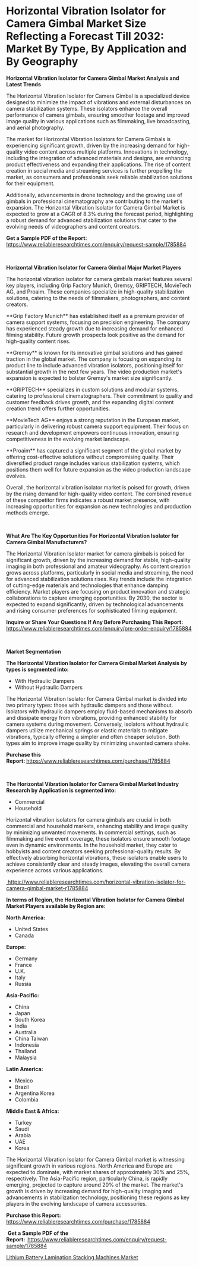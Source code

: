 <p><h1>Horizontal Vibration Isolator for Camera Gimbal Market Size Reflecting a Forecast Till 2032: Market By Type, By Application and By Geography</h1></p><p><strong>Horizontal Vibration Isolator for Camera Gimbal Market Analysis and Latest Trends</strong></p>
<p><p>The Horizontal Vibration Isolator for Camera Gimbal is a specialized device designed to minimize the impact of vibrations and external disturbances on camera stabilization systems. These isolators enhance the overall performance of camera gimbals, ensuring smoother footage and improved image quality in various applications such as filmmaking, live broadcasting, and aerial photography.</p><p>The market for Horizontal Vibration Isolators for Camera Gimbals is experiencing significant growth, driven by the increasing demand for high-quality video content across multiple platforms. Innovations in technology, including the integration of advanced materials and designs, are enhancing product effectiveness and expanding their applications. The rise of content creation in social media and streaming services is further propelling the market, as consumers and professionals seek reliable stabilization solutions for their equipment.</p><p>Additionally, advancements in drone technology and the growing use of gimbals in professional cinematography are contributing to the market's expansion. The Horizontal Vibration Isolator for Camera Gimbal Market is expected to grow at a CAGR of 8.3% during the forecast period, highlighting a robust demand for advanced stabilization solutions that cater to the evolving needs of videographers and content creators.</p></p>
<p><strong>Get a Sample PDF of the Report:&nbsp;</strong> <a href="https://www.reliableresearchtimes.com/enquiry/request-sample/1785884?utm_campaign=2722&utm_medium=2&utm_source=Github&utm_content=ia&utm_term=25032025&utm_id=horizontal-vibration-isolator-for-camera-gimbal">https://www.reliableresearchtimes.com/enquiry/request-sample/1785884</a></p>
<p>&nbsp;</p>
<p><strong>Horizontal Vibration Isolator for Camera Gimbal Major Market Players</strong></p>
<p><p>The horizontal vibration isolator for camera gimbals market features several key players, including Grip Factory Munich, Gremsy, GRIPTECH, MovieTech AG, and Proaim. These companies specialize in high-quality stabilization solutions, catering to the needs of filmmakers, photographers, and content creators.</p><p>**Grip Factory Munich** has established itself as a premium provider of camera support systems, focusing on precision engineering. The company has experienced steady growth due to increasing demand for enhanced filming stability. Future growth prospects look positive as the demand for high-quality content rises.</p><p>**Gremsy** is known for its innovative gimbal solutions and has gained traction in the global market. The company is focusing on expanding its product line to include advanced vibration isolators, positioning itself for substantial growth in the next few years. The video production market's expansion is expected to bolster Gremsy's market size significantly.</p><p>**GRIPTECH** specializes in custom solutions and modular systems, catering to professional cinematographers. Their commitment to quality and customer feedback drives growth, and the expanding digital content creation trend offers further opportunities.</p><p>**MovieTech AG** enjoys a strong reputation in the European market, particularly in delivering robust camera support equipment. Their focus on research and development empowers continuous innovation, ensuring competitiveness in the evolving market landscape.</p><p>**Proaim** has captured a significant segment of the global market by offering cost-effective solutions without compromising quality. Their diversified product range includes various stabilization systems, which positions them well for future expansion as the video production landscape evolves.</p><p>Overall, the horizontal vibration isolator market is poised for growth, driven by the rising demand for high-quality video content. The combined revenue of these competitor firms indicates a robust market presence, with increasing opportunities for expansion as new technologies and production methods emerge.</p></p>
<p>&nbsp;</p>
<p><strong>What Are The Key Opportunities For Horizontal Vibration Isolator for Camera Gimbal Manufacturers?</strong></p>
<p><p>The Horizontal Vibration Isolator market for camera gimbals is poised for significant growth, driven by the increasing demand for stable, high-quality imaging in both professional and amateur videography. As content creation grows across platforms, particularly in social media and streaming, the need for advanced stabilization solutions rises. Key trends include the integration of cutting-edge materials and technologies that enhance damping efficiency. Market players are focusing on product innovation and strategic collaborations to capture emerging opportunities. By 2030, the sector is expected to expand significantly, driven by technological advancements and rising consumer preferences for sophisticated filming equipment.</p></p>
<p><strong>Inquire or Share Your Questions If Any Before Purchasing This Report:</strong> <a href="https://www.reliableresearchtimes.com/enquiry/pre-order-enquiry/1785884?utm_campaign=2722&utm_medium=2&utm_source=Github&utm_content=ia&utm_term=25032025&utm_id=horizontal-vibration-isolator-for-camera-gimbal">https://www.reliableresearchtimes.com/enquiry/pre-order-enquiry/1785884</a></p>
<p>&nbsp;</p>
<p><strong>Market Segmentation</strong></p>
<p><strong>The Horizontal Vibration Isolator for Camera Gimbal Market Analysis by types is segmented into:</strong></p>
<p><ul><li>With Hydraulic Dampers</li><li>Without Hydraulic Dampers</li></ul></p>
<p><p>The Horizontal Vibration Isolator for Camera Gimbal market is divided into two primary types: those with hydraulic dampers and those without. Isolators with hydraulic dampers employ fluid-based mechanisms to absorb and dissipate energy from vibrations, providing enhanced stability for camera systems during movement. Conversely, isolators without hydraulic dampers utilize mechanical springs or elastic materials to mitigate vibrations, typically offering a simpler and often cheaper solution. Both types aim to improve image quality by minimizing unwanted camera shake.</p></p>
<p><strong>Purchase this Report:&nbsp;</strong><a href="https://www.reliableresearchtimes.com/purchase/1785884?utm_campaign=2722&utm_medium=2&utm_source=Github&utm_content=ia&utm_term=25032025&utm_id=horizontal-vibration-isolator-for-camera-gimbal">https://www.reliableresearchtimes.com/purchase/1785884</a></p>
<p>&nbsp;</p>
<p><strong>The Horizontal Vibration Isolator for Camera Gimbal Market Industry Research by Application is segmented into:</strong></p>
<p><ul><li>Commercial</li><li>Household</li></ul></p>
<p><p>Horizontal vibration isolators for camera gimbals are crucial in both commercial and household markets, enhancing stability and image quality by minimizing unwanted movements. In commercial settings, such as filmmaking and live event coverage, these isolators ensure smooth footage even in dynamic environments. In the household market, they cater to hobbyists and content creators seeking professional-quality results. By effectively absorbing horizontal vibrations, these isolators enable users to achieve consistently clear and steady images, elevating the overall camera experience across various applications.</p></p>
<p><a href="https://www.reliableresearchtimes.com/horizontal-vibration-isolator-for-camera-gimbal-market-r1785884?utm_campaign=2722&utm_medium=2&utm_source=Github&utm_content=ia&utm_term=25032025&utm_id=horizontal-vibration-isolator-for-camera-gimbal">&nbsp;https://www.reliableresearchtimes.com/horizontal-vibration-isolator-for-camera-gimbal-market-r1785884</a></p>
<p><strong>In terms of Region, the Horizontal Vibration Isolator for Camera Gimbal Market Players available by Region are:</strong></p>
<p>
    <p> <strong> North America: </strong>
        <ul>
            <li>United States</li>
            <li>Canada</li>
        </ul>
        </p> 
    <p> <strong> Europe: </strong>
        <ul>
            <li>Germany</li>
            <li>France</li>
            <li>U.K.</li>
            <li>Italy</li>
            <li>Russia</li>
        </ul>
        </p> 
    <p> <strong> Asia-Pacific: </strong>
        <ul>
            <li>China</li>
            <li>Japan</li>
            <li>South Korea</li>
            <li>India</li>
            <li>Australia</li>
            <li>China Taiwan</li>
            <li>Indonesia</li>
            <li>Thailand</li>
            <li>Malaysia</li>
        </ul>
        </p> 
    <p> <strong> Latin America: </strong>
        <ul>
            <li>Mexico</li>
            <li>Brazil</li>
            <li>Argentina Korea</li>
            <li>Colombia</li>
        </ul>
        </p> 
    <p> <strong> Middle East & Africa: </strong>
        <ul>
            <li>Turkey</li>
            <li>Saudi</li>
            <li>Arabia</li>
            <li>UAE</li>
            <li>Korea</li>
        </ul>
    </p>
    </p>
<p><p>The Horizontal Vibration Isolator for Camera Gimbal market is witnessing significant growth in various regions. North America and Europe are expected to dominate, with market shares of approximately 30% and 25%, respectively. The Asia-Pacific region, particularly China, is rapidly emerging, projected to capture around 20% of the market. The market's growth is driven by increasing demand for high-quality imaging and advancements in stabilization technology, positioning these regions as key players in the evolving landscape of camera accessories.</p></p>
<p><strong>Purchase this Report: </strong><a href="https://www.reliableresearchtimes.com/purchase/1785884?utm_campaign=2722&utm_medium=2&utm_source=Github&utm_content=ia&utm_term=25032025&utm_id=horizontal-vibration-isolator-for-camera-gimbal">https://www.reliableresearchtimes.com/purchase/1785884</a></p>
<p>&nbsp;<strong>Get a Sample PDF of the Report:&nbsp;&nbsp;</strong><a href="https://www.reliableresearchtimes.com/enquiry/request-sample/1785884?utm_campaign=2722&utm_medium=2&utm_source=Github&utm_content=ia&utm_term=25032025&utm_id=horizontal-vibration-isolator-for-camera-gimbal">https://www.reliableresearchtimes.com/enquiry/request-sample/1785884</a></p>
<p><strong></strong></p>
<p><p><a href="https://github.com/ezahdyre/Market-Research-Report-List-1/blob/main/lithium-battery-lamination-stacking-machines-market.md?utm_campaign=2722&utm_medium=2&utm_source=Github&utm_content=ia&utm_term=25032025&utm_id=horizontal-vibration-isolator-for-camera-gimbal">Lithium Battery Lamination Stacking Machines Market</a></p></p>